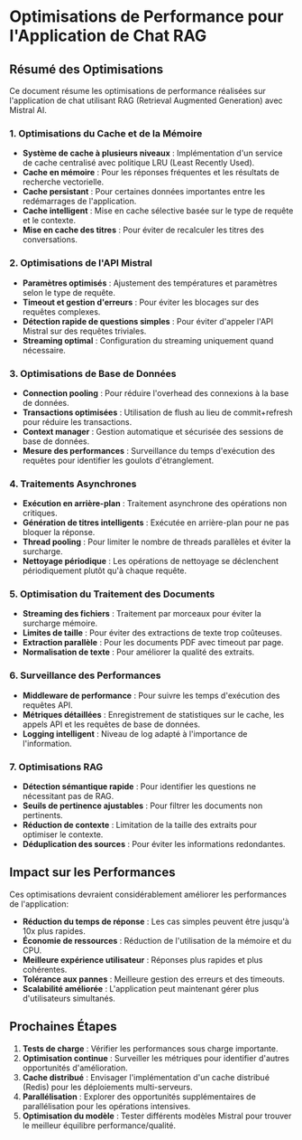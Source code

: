 # Optimisations de Performance pour l'Application de Chat RAG

## Résumé des Optimisations

Ce document résume les optimisations de performance réalisées sur l'application de chat utilisant RAG (Retrieval Augmented Generation) avec Mistral AI.

### 1. Optimisations du Cache et de la Mémoire

- **Système de cache à plusieurs niveaux** : Implémentation d'un service de cache centralisé avec politique LRU (Least Recently Used).
- **Cache en mémoire** : Pour les réponses fréquentes et les résultats de recherche vectorielle.
- **Cache persistant** : Pour certaines données importantes entre les redémarrages de l'application.
- **Cache intelligent** : Mise en cache sélective basée sur le type de requête et le contexte.
- **Mise en cache des titres** : Pour éviter de recalculer les titres des conversations.

### 2. Optimisations de l'API Mistral

- **Paramètres optimisés** : Ajustement des températures et paramètres selon le type de requête.
- **Timeout et gestion d'erreurs** : Pour éviter les blocages sur des requêtes complexes.
- **Détection rapide de questions simples** : Pour éviter d'appeler l'API Mistral sur des requêtes triviales.
- **Streaming optimal** : Configuration du streaming uniquement quand nécessaire.

### 3. Optimisations de Base de Données

- **Connection pooling** : Pour réduire l'overhead des connexions à la base de données.
- **Transactions optimisées** : Utilisation de flush au lieu de commit+refresh pour réduire les transactions.
- **Context manager** : Gestion automatique et sécurisée des sessions de base de données.
- **Mesure des performances** : Surveillance du temps d'exécution des requêtes pour identifier les goulots d'étranglement.

### 4. Traitements Asynchrones

- **Exécution en arrière-plan** : Traitement asynchrone des opérations non critiques.
- **Génération de titres intelligents** : Exécutée en arrière-plan pour ne pas bloquer la réponse.
- **Thread pooling** : Pour limiter le nombre de threads parallèles et éviter la surcharge.
- **Nettoyage périodique** : Les opérations de nettoyage se déclenchent périodiquement plutôt qu'à chaque requête.

### 5. Optimisation du Traitement des Documents

- **Streaming des fichiers** : Traitement par morceaux pour éviter la surcharge mémoire.
- **Limites de taille** : Pour éviter des extractions de texte trop coûteuses.
- **Extraction parallèle** : Pour les documents PDF avec timeout par page.
- **Normalisation de texte** : Pour améliorer la qualité des extraits.

### 6. Surveillance des Performances

- **Middleware de performance** : Pour suivre les temps d'exécution des requêtes API.
- **Métriques détaillées** : Enregistrement de statistiques sur le cache, les appels API et les requêtes de base de données.
- **Logging intelligent** : Niveau de log adapté à l'importance de l'information.

### 7. Optimisations RAG

- **Détection sémantique rapide** : Pour identifier les questions ne nécessitant pas de RAG.
- **Seuils de pertinence ajustables** : Pour filtrer les documents non pertinents.
- **Réduction de contexte** : Limitation de la taille des extraits pour optimiser le contexte.
- **Déduplication des sources** : Pour éviter les informations redondantes.

## Impact sur les Performances

Ces optimisations devraient considérablement améliorer les performances de l'application:

- **Réduction du temps de réponse** : Les cas simples peuvent être jusqu'à 10x plus rapides.
- **Économie de ressources** : Réduction de l'utilisation de la mémoire et du CPU.
- **Meilleure expérience utilisateur** : Réponses plus rapides et plus cohérentes.
- **Tolérance aux pannes** : Meilleure gestion des erreurs et des timeouts.
- **Scalabilité améliorée** : L'application peut maintenant gérer plus d'utilisateurs simultanés.

## Prochaines Étapes

1. **Tests de charge** : Vérifier les performances sous charge importante.
2. **Optimisation continue** : Surveiller les métriques pour identifier d'autres opportunités d'amélioration.
3. **Cache distribué** : Envisager l'implémentation d'un cache distribué (Redis) pour les déploiements multi-serveurs.
4. **Parallélisation** : Explorer des opportunités supplémentaires de parallélisation pour les opérations intensives.
5. **Optimisation du modèle** : Tester différents modèles Mistral pour trouver le meilleur équilibre performance/qualité.
